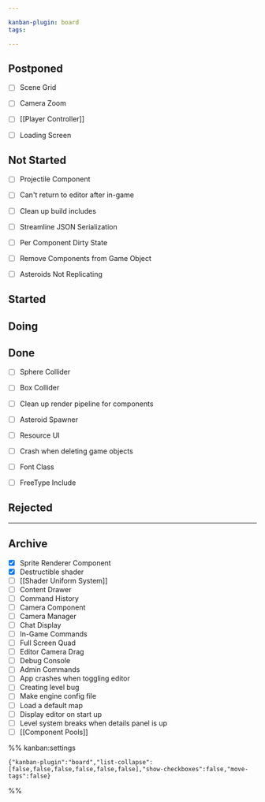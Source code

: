 ```yaml
---

kanban-plugin: board
tags: 

---
```


## Postponed

- [ ] Scene Grid
- [ ] Camera Zoom
- [ ] [[Player Controller]]
- [ ] Loading Screen


## Not Started

- [ ] Projectile Component
- [ ] Can't return to editor after in-game
- [ ] Clean up build includes
- [ ] Streamline JSON Serialization
- [ ] Per Component Dirty State
- [ ] Remove Components from Game Object
- [ ] Asteroids Not Replicating


## Started



## Doing



## Done

- [ ] Sphere Collider
- [ ] Box Collider
- [ ] Clean up render pipeline for components
- [ ] Asteroid Spawner
- [ ] Resource UI
- [ ] Crash when deleting game objects
- [ ] Font Class
- [ ] FreeType Include


## Rejected



***

## Archive

- [x] Sprite Renderer Component
- [x] Destructible shader
- [ ] [[Shader Uniform System]]
- [ ] Content Drawer
- [ ] Command History
- [ ] Camera Component
- [ ] Camera Manager
- [ ] Chat Display
- [ ] In-Game Commands
- [ ] Full Screen Quad
- [ ] Editor Camera Drag
- [ ] Debug Console
- [ ] Admin Commands
- [ ] App crashes when toggling editor
- [ ] Creating level bug
- [ ] Make engine config file
- [ ] Load a default map
- [ ] Display editor on start up
- [ ] Level system breaks when details panel is up
- [ ] [[Component Pools]]

%% kanban:settings
```
{"kanban-plugin":"board","list-collapse":[false,false,false,false,false,false],"show-checkboxes":false,"move-tags":false}
```
%%